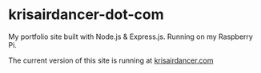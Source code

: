 # krisairdancer-dot-com

My portfolio site built with Node.js & Express.js. Running on my Raspberry Pi.

The current version of this site is running at [krisairdancer.com](https://krisairdancer.com/underground)

